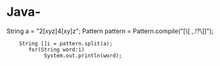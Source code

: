 # Java-
String a = "2[xyz]4[xy]z";
        Pattern pattern = Pattern.compile("[\\[ ,.!?\\]]");
        
        String []i = pattern.split(a);
           for(String word:i)
                System.out.println(word);
